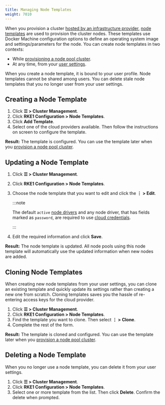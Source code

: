 ```yaml
---
title: Managing Node Templates
weight: 7010
---
```


When you provision a cluster [hosted by an infrastructure provider](../../pages-for-subheaders/use-new-nodes-in-an-infra-provider.md), [node templates](../../pages-for-subheaders/use-new-nodes-in-an-infra-provider.md#node-templates) are used to provision the cluster nodes. These templates use Docker Machine configuration options to define an operating system image and settings/parameters for the node. You can create node templates in two contexts:

- While [provisioning a node pool cluster](../../pages-for-subheaders/use-new-nodes-in-an-infra-provider.md).
- At any time, from your [user settings](#creating-a-node-template-from-user-settings).

When you create a node template, it is bound to your user profile. Node templates cannot be shared among users. You can delete stale node templates that you no longer user from your user settings.

## Creating a Node Template

1. Click **☰ > Cluster Management**.
1. Click **RKE1 Configuration > Node Templates**.
1. Click **Add Template**.
1. Select one of the cloud providers available. Then follow the instructions on screen to configure the template.

**Result:** The template is configured. You can use the template later when you [provision a node pool cluster](../../pages-for-subheaders/use-new-nodes-in-an-infra-provider.md).

## Updating a Node Template

1. Click **☰ > Cluster Management**.
1. Click **RKE1 Configuration > Node Templates**.
1. Choose the node template that you want to edit and click the **⋮ > Edit**.

    :::note

    The default `active` [node drivers](../../how-to-guides/advanced-user-guides/authentication-permissions-and-global-configuration/about-provisioning-drivers/manage-node-drivers.md) and any node driver, that has fields marked as `password`, are required to use [cloud credentials](../../pages-for-subheaders/use-new-nodes-in-an-infra-provider.md#cloud-credentials).

    :::

1. Edit the required information and click **Save**.

**Result:** The node template is updated. All node pools using this node template will automatically use the updated information when new nodes are added.

## Cloning Node Templates

When creating new node templates from your user settings, you can clone an existing template and quickly update its settings rather than creating a new one from scratch. Cloning templates saves you the hassle of re-entering access keys for the cloud provider.

1. Click **☰ > Cluster Management**.
1. Click **RKE1 Configuration > Node Templates**.
1. Find the template you want to clone. Then select **⋮ > Clone**.
1. Complete the rest of the form.

**Result:** The template is cloned and configured. You can use the template later when you [provision a node pool cluster](../../pages-for-subheaders/use-new-nodes-in-an-infra-provider.md).

## Deleting a Node Template

When you no longer use a node template, you can delete it from your user settings.

1. Click **☰ > Cluster Management**.
1. Click **RKE1 Configuration > Node Templates**.
1. Select one or more template from the list. Then click **Delete**. Confirm the delete when prompted.

